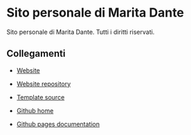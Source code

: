 # Sito personale di Marita Dante

Sito personale di Marita Dante.
Tutti i diritti riservati.

## Collegamenti

* [Website](https://maritadante.it/)
* [Website repository](https://github.com/maritadante/maritadante.github.io)
* [Template source](https://github.com/t413/SinglePaged)

* [Github home](https://github.com/maritadante)
* [Github pages documentation](https://help.github.com/en/github/working-with-github-pages)